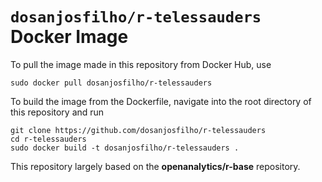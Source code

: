 # `dosanjosfilho/r-telessauders` Docker Image

To pull the image made in this repository from Docker Hub, use

```
sudo docker pull dosanjosfilho/r-telessauders
```

To build the image from the Dockerfile, navigate into the root directory of this repository and run

```
git clone https://github.com/dosanjosfilho/r-telessauders
cd r-telessauders
sudo docker build -t dosanjosfilho/r-telessauders .
```

This repository largely based on the **openanalytics/r-base** repository.
